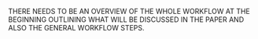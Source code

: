 THERE NEEDS TO BE AN OVERVIEW OF THE WHOLE WORKFLOW AT THE BEGINNING OUTLINING WHAT WILL BE DISCUSSED IN THE PAPER AND ALSO THE GENERAL WORKFLOW STEPS.